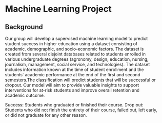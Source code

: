 # Machine Learning Project

## Background

Our group will develop a supervised machine learning model to predict student success in higher education using a dataset consisting of academic, demographic, and socio-economic factors. The dataset is created from several disjoint databases related to students enrolled in various undergraduate degrees (agronomy, design, education, nursing, journalism, management, social service, and technologies). The dataset includes information known at the time of student enrollment and the students' academic performance at the end of the first and second semesters.The classification will predict students that will be successful or dropout. Our model will aim to provide valuable insights to support interventions for at-risk students and improve overall retention and academic outcome. 

Success: Students who graduated or finished their course.
Drop out: Students who did not finish the entirety of their course, failed out, left early, or did not graduate for any other reason.
